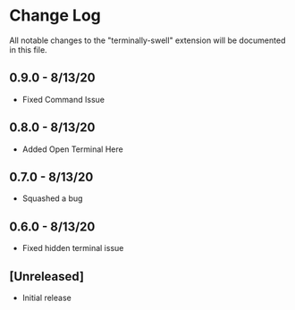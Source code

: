# Change Log

All notable changes to the "terminally-swell" extension will be documented in this file.

## 0.9.0 - 8/13/20

- Fixed Command Issue

## 0.8.0 - 8/13/20

- Added Open Terminal Here

## 0.7.0 - 8/13/20

- Squashed a bug

## 0.6.0 - 8/13/20

- Fixed hidden terminal issue

## [Unreleased]

- Initial release